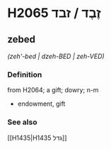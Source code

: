 # H2065 זֶבֶד / זבד

## zebed

_(zeh'-bed | dzeh-BED | zeh-VED)_

### Definition

from H2064; a gift; dowry; n-m

- endowment, gift

### See also

[[H1435|H1435 גדל]]
